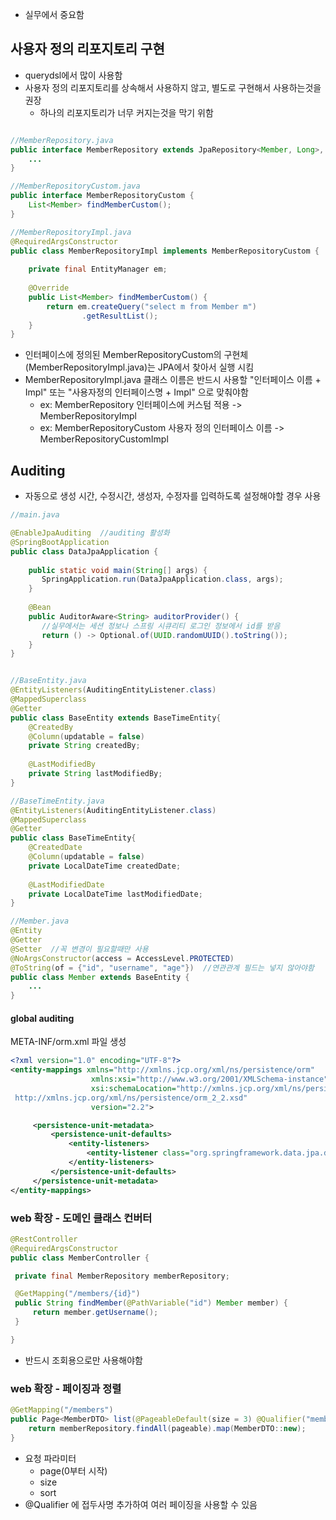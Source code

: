 - 실무에서 중요함

## 사용자 정의 리포지토리 구현
- querydsl에서 많이 사용함
- 사용자 정의 리포지토리를 상속해서 사용하지 않고, 별도로 구현해서 사용하는것을 권장
	- 하나의 리포지토리가 너무 커지는것을 막기 위함


```java

//MemberRepository.java
public interface MemberRepository extends JpaRepository<Member, Long>, MemberRepositoryCustom {
	...
}

//MemberRepositoryCustom.java
public interface MemberRepositoryCustom {  
    List<Member> findMemberCustom();  
}

//MemberRepositoryImpl.java
@RequiredArgsConstructor  
public class MemberRepositoryImpl implements MemberRepositoryCustom {  
  
    private final EntityManager em;  
  
    @Override  
    public List<Member> findMemberCustom() {  
        return em.createQuery("select m from Member m")  
                .getResultList();  
    }  
}

```
- 인터페이스에 정의된 MemberRepositoryCustom의 구현체(MemberRepositoryImpl.java)는 JPA에서 찾아서 실행 시킴
- MemberRepositoryImpl.java 클래스 이름은 반드시 사용할 "인터페이스 이름 + Impl" 또는 "사용자정의 인터페이스명 + Impl" 으로 맞춰야함
	- ex: MemberRepository 인터페이스에 커스텀 적용 -> MemberRepositoryImpl
	- ex: MemberRepositoryCustom 사용자 정의 인터페이스 이름 -> MemberRepositoryCustomImpl


## Auditing
- 자동으로 생성 시간, 수정시간, 생성자, 수정자를 입력하도록 설정해야할 경우 사용
```java
//main.java

@EnableJpaAuditing  //auditing 활성화
@SpringBootApplication  
public class DataJpaApplication {  
  
    public static void main(String[] args) {  
       SpringApplication.run(DataJpaApplication.class, args);  
    }  
  
    @Bean  
    public AuditorAware<String> auditorProvider() {  
       //실무에서는 세션 정보나 스프링 시큐리티 로그인 정보에서 id를 받음  
       return () -> Optional.of(UUID.randomUUID().toString());  
    }  
}


//BaseEntity.java
@EntityListeners(AuditingEntityListener.class)  
@MappedSuperclass  
@Getter  
public class BaseEntity extends BaseTimeEntity{     
    @CreatedBy  
    @Column(updatable = false)  
    private String createdBy;  
  
    @LastModifiedBy  
    private String lastModifiedBy;  
}

//BaseTimeEntity.java
@EntityListeners(AuditingEntityListener.class)  
@MappedSuperclass  
@Getter  
public class BaseTimeEntity{
	@CreatedDate  
	@Column(updatable = false)  
	private LocalDateTime createdDate;  
	
	@LastModifiedDate  
	private LocalDateTime lastModifiedDate;  
}

//Member.java
@Entity  
@Getter  
@Setter  //꼭 변경이 필요할때만 사용  
@NoArgsConstructor(access = AccessLevel.PROTECTED)  
@ToString(of = {"id", "username", "age"})  //연관관계 필드는 넣지 않아야함  
public class Member extends BaseEntity {
    ...
}
```

#### global auditing 
META-INF/orm.xml 파일 생성
```xml
<?xml version="1.0" encoding="UTF-8"?>
<entity-mappings xmlns="http://xmlns.jcp.org/xml/ns/persistence/orm"
                  xmlns:xsi="http://www.w3.org/2001/XMLSchema-instance"
                  xsi:schemaLocation="http://xmlns.jcp.org/xml/ns/persistence/orm
 http://xmlns.jcp.org/xml/ns/persistence/orm_2_2.xsd"
                  version="2.2">

     <persistence-unit-metadata>
         <persistence-unit-defaults>
             <entity-listeners>
                 <entity-listener class="org.springframework.data.jpa.domain.support.AuditingEntityListener"/>
             </entity-listeners>
         </persistence-unit-defaults>
     </persistence-unit-metadata>
</entity-mappings>
```



### web 확장 - 도메인 클래스 컨버터

```java
@RestController
@RequiredArgsConstructor
public class MemberController {

 private final MemberRepository memberRepository;

 @GetMapping("/members/{id}")
 public String findMember(@PathVariable("id") Member member) {
	 return member.getUsername();
 }

}

```
- 반드시 조회용으로만 사용해야함


### web 확장 - 페이징과 정렬
```java
@GetMapping("/members")  
public Page<MemberDTO> list(@PageableDefault(size = 3) @Qualifier("member") Pageable pageable) {  
    return memberRepository.findAll(pageable).map(MemberDTO::new);  
}
```
- 요청 파라미터
	- page(0부터 시작)
	- size
	- sort
- @Qualifier 에 접두사명 추가하여 여러 페이징을 사용할 수 있음

